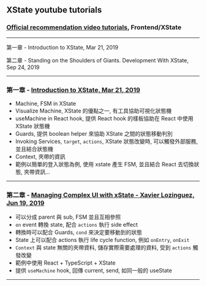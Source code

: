 ## XState youtube tutorials

### [Official recommendation video tutorials](https://xstate.js.org/docs/about/tutorials.html#videos), Frontend/XState

---

第一章 - Introduction to XState, Mar 21, 2019

第二章 - Standing on the Shoulders of Giants. Development With XState, Sep 24, 2019

---

### 第一章 - [Introduction to XState, Mar 21, 2019](https://www.youtube.com/watch?v=73Ch_EL4YVc)

- Machine, FSM in XState
- Visualize Machine, XState 的優點之一, 有工具協助可視化狀態機
- useMachine in React hook, 提供 React hook 的樣板協助在 React 中使用 XState 狀態機
- Guards, 提供 boolean helper 來協助 XState 之間的狀態移動判別
- Invoking Services, `target`, `actions`, XState 狀態改變時, 可以觸發外部服務, 並且結合狀態機
- Context, 夾帶的資訊
- 範例以簡單的登入狀態為例, 使用 xstate 產生 FSM, 並且結合 React 去切換狀態, 夾帶資訊...

---

### 第二章 - [Managing Complex UI with xState - Xavier Lozinguez, Jun 19, 2019](https://www.youtube.com/watch?v=i0rhP7TTQBg)

- 可以分成 parent 與 sub, FSM 並且互相參照
- `on` event 轉換 state, 配合 `actions` 執行 side effect
- 轉換時可以配合 Guards, `cond` 來決定要移動到的狀態
- State 上可以配合 actions 執行 life cycle function, 例如 `onEntry`, `onExit`
- `Context` 與 state 無關的夾帶資料, 儲存實際需要處理的資料, 受到 `actions` 觸發改變
- 範例中使用 React + TypeScript + XState
- 提供 `useMachine` hook, 回傳 current, send, 如同一般的 useState

---
